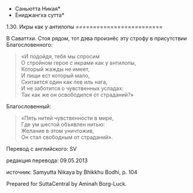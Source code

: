 * Саньютта Никая*
* Ениджангха сутта*

1\.30\. Икры как у антилопы
\=\=\=\=\=\=\=\=\=\=\=\=\=\=\=\=\=\=\=\=\=\=\=\=\=

В Саваттхи\. Стоя рядом, тот дэва произнёс эту строфу в присутствии Благословенного:

> «И подойдя, тебя мы спросим  
> О стройном герое с икрами как у антилопы,  
> Который жажды не имеет,  
> И пищи ест который мало,  
> Скитается один как лев иль нага,  
> И не заботится о чувственных усладах:  
> Так как же он освободился от страданий?»

Благословенный:

> «Пять нитей чувственности в мире,  
> Где ум шестой объявлен нитью:  
> Желание в этом уничтожив,  
> Он стал свободным от страданий»\.

Перевод с английского: SV

редакция перевода: 09\.05\.2013

источник: Samyutta Nikaya by Bhikkhu Bodhi, p\. 104

Prepared for SuttaCentral by Aminah Borg\-Luck\.